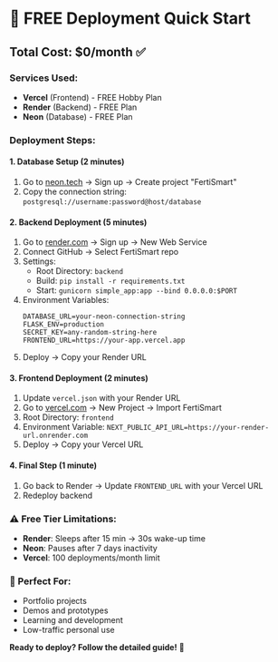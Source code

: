 # 🚀 FREE Deployment Quick Start

## Total Cost: $0/month ✅

### Services Used:
- **Vercel** (Frontend) - FREE Hobby Plan
- **Render** (Backend) - FREE Plan  
- **Neon** (Database) - FREE Plan

### Deployment Steps:

#### 1. Database Setup (2 minutes)
1. Go to [neon.tech](https://neon.tech) → Sign up → Create project "FertiSmart"
2. Copy the connection string: `postgresql://username:password@host/database`

#### 2. Backend Deployment (5 minutes)  
1. Go to [render.com](https://render.com) → Sign up → New Web Service
2. Connect GitHub → Select FertiSmart repo
3. Settings:
   - Root Directory: `backend`
   - Build: `pip install -r requirements.txt` 
   - Start: `gunicorn simple_app:app --bind 0.0.0.0:$PORT`
4. Environment Variables:
   ```
   DATABASE_URL=your-neon-connection-string
   FLASK_ENV=production
   SECRET_KEY=any-random-string-here
   FRONTEND_URL=https://your-app.vercel.app
   ```
5. Deploy → Copy your Render URL

#### 3. Frontend Deployment (2 minutes)
1. Update `vercel.json` with your Render URL
2. Go to [vercel.com](https://vercel.com) → New Project → Import FertiSmart
3. Root Directory: `frontend`
4. Environment Variable: `NEXT_PUBLIC_API_URL=https://your-render-url.onrender.com`
5. Deploy → Copy your Vercel URL

#### 4. Final Step (1 minute)
1. Go back to Render → Update `FRONTEND_URL` with your Vercel URL
2. Redeploy backend

### ⚠️ Free Tier Limitations:
- **Render**: Sleeps after 15 min → 30s wake-up time
- **Neon**: Pauses after 7 days inactivity  
- **Vercel**: 100 deployments/month limit

### 🎯 Perfect For:
- Portfolio projects
- Demos and prototypes  
- Learning and development
- Low-traffic personal use

**Ready to deploy? Follow the detailed guide!** 📖